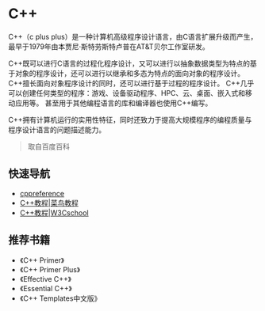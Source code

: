 # C++

C++（c plus plus）是一种计算机高级程序设计语言，由C语言扩展升级而产生，最早于1979年由本贾尼·斯特劳斯特卢普在AT&T贝尔工作室研发。

C++既可以进行C语言的过程化程序设计，又可以进行以抽象数据类型为特点的基于对象的程序设计，还可以进行以继承和多态为特点的面向对象的程序设计。C++擅长面向对象程序设计的同时，还可以进行基于过程的程序设计。 C++几乎可以创建任何类型的程序：游戏、设备驱动程序、HPC、云、桌面、嵌入式和移动应用等。 甚至用于其他编程语言的库和编译器也使用C++编写。

C++拥有计算机运行的实用性特征，同时还致力于提高大规模程序的编程质量与程序设计语言的问题描述能力。
> 取自百度百科

## 快速导航

- [cppreference](https://zh.cppreference.com/w/cpp "cppreference")
- [C++教程|菜鸟教程](https://www.runoob.com/cplusplus/cpp-tutorial.html "C++教程|菜鸟教程")
- [C++教程|W3Cschool](https://www.w3cschool.cn/cpp/ "C++教程|W3Cschool")

## 推荐书籍

- 《C++ Primer》
- 《C++ Primer Plus》
- 《Effective C++》
- 《Essential C++》
- 《C++ Templates中文版》